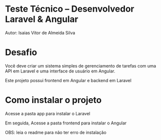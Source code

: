 # Teste Técnico – Desenvolvedor Laravel & Angular
Autor: Isaias Vitor de Almeida Silva


# Desafio

Você deve criar um sistema simples de gerenciamento de tarefas com uma API em Laravel e uma interface de usuário em Angular.



Este projeto possui frontend em Angular e backend em Laravel

# Como instalar o projeto
Acesse a pasta app para instalar o Laravel

Em seguida, Acesse a pasta frontend para instalar o Angular

OBS: leia o readme para não ter erro de instalação